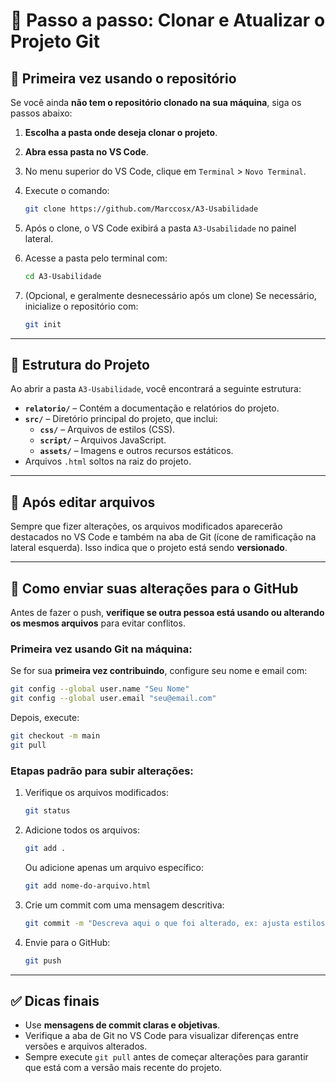 
# 📘 Passo a passo: Clonar e Atualizar o Projeto Git

## 🔹 Primeira vez usando o repositório

Se você ainda **não tem o repositório clonado na sua máquina**, siga os passos abaixo:

1. **Escolha a pasta onde deseja clonar o projeto**.
2. **Abra essa pasta no VS Code**.
3. No menu superior do VS Code, clique em `Terminal` > `Novo Terminal`.
4. Execute o comando:

   ```bash
   git clone https://github.com/Marccosx/A3-Usabilidade
   ```

5. Após o clone, o VS Code exibirá a pasta `A3-Usabilidade` no painel lateral.
6. Acesse a pasta pelo terminal com:

   ```bash
   cd A3-Usabilidade
   ```

7. (Opcional, e geralmente desnecessário após um clone) Se necessário, inicialize o repositório com:

   ```bash
   git init
   ```

---

## 📁 Estrutura do Projeto

Ao abrir a pasta `A3-Usabilidade`, você encontrará a seguinte estrutura:

- **`relatorio/`** – Contém a documentação e relatórios do projeto.
- **`src/`** – Diretório principal do projeto, que inclui:
  - **`css/`** – Arquivos de estilos (CSS).
  - **`script/`** – Arquivos JavaScript.
  - **`assets/`** – Imagens e outros recursos estáticos.
- Arquivos `.html` soltos na raiz do projeto.

---

## 📝 Após editar arquivos

Sempre que fizer alterações, os arquivos modificados aparecerão destacados no VS Code e também na aba de Git (ícone de ramificação na lateral esquerda). Isso indica que o projeto está sendo **versionado**.

---

## 🚀 Como enviar suas alterações para o GitHub

Antes de fazer o push, **verifique se outra pessoa está usando ou alterando os mesmos arquivos** para evitar conflitos.

### Primeira vez usando Git na máquina:

Se for sua **primeira vez contribuindo**, configure seu nome e email com:

```bash
git config --global user.name "Seu Nome"
git config --global user.email "seu@email.com"
```

Depois, execute:

```bash
git checkout -m main
git pull
```

### Etapas padrão para subir alterações:

1. Verifique os arquivos modificados:

   ```bash
   git status
   ```

2. Adicione todos os arquivos:

   ```bash
   git add .
   ```

   Ou adicione apenas um arquivo específico:

   ```bash
   git add nome-do-arquivo.html
   ```

3. Crie um commit com uma mensagem descritiva:

   ```bash
   git commit -m "Descreva aqui o que foi alterado, ex: ajusta estilos da home page"
   ```

4. Envie para o GitHub:

   ```bash
   git push
   ```

---

## ✅ Dicas finais

- Use **mensagens de commit claras e objetivas**.
- Verifique a aba de Git no VS Code para visualizar diferenças entre versões e arquivos alterados.
- Sempre execute `git pull` antes de começar alterações para garantir que está com a versão mais recente do projeto.
